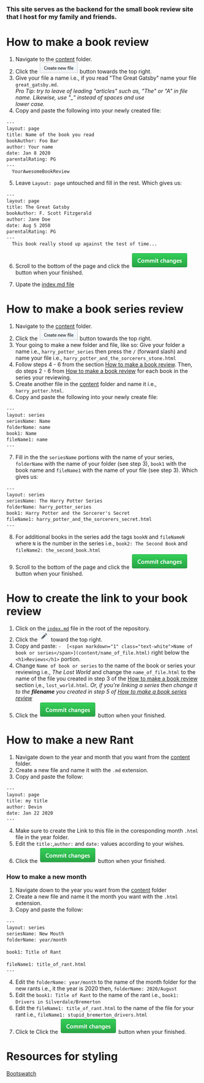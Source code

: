 ### This site serves as the backend for the small book review site that I host for my family and friends.
 

# How to make a book review   

1. Navigate to the [content](content/) folder.
2. Click the ![](https://github.com/PlacidPenguin/PlacidPenguin.github.io/blob/master/resources/create_new_file_btn.PNG) button towards the top right.
3. Give your file a name i.e., if you read "The Great Gatsby" name your file ```great_gatsby.md```.  
   *Pro Tip: try to leave of leading "articles" such as, "The" or "A" in file name. Likewise, use "_" instead of spaces and use     
   lower case.*
4. Copy and paste the following into your newly created file:
```
---
layout: page
title: Name of the book you read
bookAuthor: Foo Bar
author: Your name
date: Jan 8 2020
parentalRating: PG
---
  YourAwesomeBookReview 
```
5. Leave ```Layout: page``` untouched and fill in the rest. Which gives us:
```
---
layout: page
title: The Great Gatsby
bookAuthor: F. Scott Fitzgerald
author: Jane Doe
date: Aug 5 2050
parentalRating: PG
---
  This book really stood up against the test of time... 
```
6. Scroll to the bottom of the page and click the ![](https://github.com/PlacidPenguin/PlacidPenguin.github.io/blob/master/resources/commit_btn.PNG) button when your finished.

7. Upate the [index.md file](index.md)

# How to make a book series review
1. Navigate to the [content](content/) folder.
2. Click the ![](https://github.com/PlacidPenguin/PlacidPenguin.github.io/blob/master/resources/create_new_file_btn.PNG) button towards the top right.
3. Your going to make a new folder and file, like so: Give your folder a name i.e., ```harry_potter_series``` then press the ``` / ``` (forward slash) and name your file i.e., ```harry_potter_and_the_sorcerers_stone.html```
4. Follow steps 4 - 6 from the section [How to make a book review](#how-to-make-a-book-review). Then, do steps 2 - 6 from [How to make a book review](#how-to-make-a-book-review) for each book in the series your reviewing.
5. Create another file in the [content](content/) folder and name it i.e., ```harry_potter.html```.
6. Copy and paste the following into your newly create file: 
```
---
layout: series
seriesName: Name
folderName: name
book1: Name
fileName1: name 
---
```
7. Fill in the the ```seriesName``` portions with the name of your series, ```folderName``` with the name of your folder (see step 3), ```book1``` with the book name  and ```fileName1``` with the name of your file (see step 3). Which gives us:
```
---
layout: series
seriesName: The Harry Potter Series
folderName: harry_potter_series
book1: Harry Potter and the Sorcerer's Secret
fileName1: harry_potter_and_the_sorcerers_secret.html
---
```
8. For additional books in the series add the tags ```bookN``` and ```fileNameN``` where ```N``` is the number in the series i.e., ```book2: The Second Book``` and ```fileName2: the_second_book.html```
9. Scroll to the bottom of the page and click the ![](https://github.com/PlacidPenguin/PlacidPenguin.github.io/blob/master/resources/commit_btn.PNG) button when your finished.

# How to create the link to your book review
1. Click on the [```index.md```](index.md) file in the root of the repository.
2. Click the ![](https://github.com/PlacidPenguin/PlacidPenguin.github.io/blob/master/resources/edit_btn.PNG) toward the top right.
3. Copy and paste: ```-  [<span markdown="1" class="text-white">Name of book or series</span>](content/name_of_file.html)``` right below the ``` <h1>Reviews</h1>``` portion.
4. Change ```Name of book or series``` to the name of the book or series your reviewing i.e., *The Lost World* and change the ```name_of_file.html``` to the name of the file you created in step 3 of the [How to make a book review](#how-to-make-a-book-review) section i,e., ```lost_world.html```. 
   *Or, if you're linking a series then change it to the **filename** you created in step 5 of* 
   [*How to make a book series review*](#how-to-make-a-book-series-review)
5. Click the ![](https://github.com/PlacidPenguin/PlacidPenguin.github.io/blob/master/resources/commit_btn.PNG) button when your finished.

# How to make a new Rant
1. Navigate down to the year and month that you want from the [content](content/) folder.
2. Create a new file and name it with the ```.md``` extension.
3. Copy and paste the follow:
```
---
layout: page
title: my title
author: Devin
date: Jan 22 2020
---
```
4. Make sure to create the Link to this file in the coresponding month ```.html``` file in the year folder.
5. Edit the ```title:```,```author:``` and ```date:``` values according to your wishes.
6. Click the ![](https://github.com/PlacidPenguin/PlacidPenguin.github.io/blob/master/resources/commit_btn.PNG) button when your finished.

### How to make a new month
1. Navigate down to the year you want from the [content](content/) folder
2. Create a new file and name it the month you want with the ```.html``` extension.
3. Copy and paste the follow:
```
---
layout: series
seriesName: New Mouth
folderName: year/month

book1: Title of Rant

fileName1: title_of_rant.html
---
```
4. Edit the ```folderName: year/month``` to the name of the month folder for the new rants i.e., it the year is 2020 then, ```folderName: 2020/August```
5. Edit the ```book1: Title of Rant``` to the name of the rant i.e., ```book1: Drivers in Silverdale/Bremerton```
6. Edit the ```fileName1: title_of_rant.html``` to the name of the file for your rant i.e., ```fileName1: stupid_bremerton_drivers.html```
7. Click te Click the ![](https://github.com/PlacidPenguin/PlacidPenguin.github.io/blob/master/resources/commit_btn.PNG) button when your finished.
# Resources for styling
[Bootswatch](https://bootswatch.com/sketchy/)

